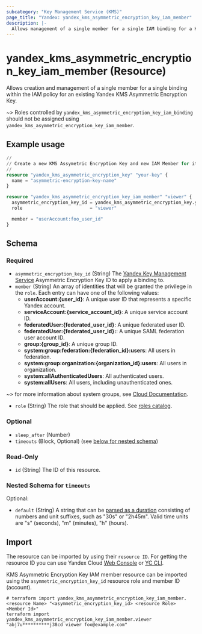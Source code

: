 ```yaml
---
subcategory: "Key Management Service (KMS)"
page_title: "Yandex: yandex_kms_asymmetric_encryption_key_iam_member"
description: |-
  Allows management of a single member for a single IAM binding for a Key Management Service.
---
```


# yandex_kms_asymmetric_encryption_key_iam_member (Resource)

Allows creation and management of a single member for a single binding within the IAM policy for an existing Yandex KMS Asymmetric Encryption Key.

~> Roles controlled by `yandex_kms_asymmetric_encryption_key_iam_binding` should not be assigned using `yandex_kms_asymmetric_encryption_key_iam_member`.

## Example usage

```terraform
//
// Create a new KMS Assymetric Encryption Key and new IAM Member for it.
//
resource "yandex_kms_asymmetric_encryption_key" "your-key" {
  name = "asymmetric-encryption-key-name"
}

resource "yandex_kms_asymmetric_encryption_key_iam_member" "viewer" {
  asymmetric_encryption_key_id = yandex_kms_asymmetric_encryption_key.your-key.id
  role                         = "viewer"

  member = "userAccount:foo_user_id"
}
```

<!-- schema generated by tfplugindocs -->
## Schema

### Required

- `asymmetric_encryption_key_id` (String) The [Yandex Key Management Service](https://yandex.cloud/docs/kms/) Asymmetric Encryption Key ID to apply a binding to.
- `member` (String) An array of identities that will be granted the privilege in the `role`. Each entry can have one of the following values:
  * **userAccount:{user_id}**: A unique user ID that represents a specific Yandex account.
  * **serviceAccount:{service_account_id}**: A unique service account ID.
  * **federatedUser:{federated_user_id}**: A unique federated user ID.
  * **federatedUser:{federated_user_id}:**: A unique SAML federation user account ID.
  * **group:{group_id}**: A unique group ID.
  * **system:group:federation:{federation_id}:users**: All users in federation.
  * **system:group:organization:{organization_id}:users**: All users in organization.
  * **system:allAuthenticatedUsers**: All authenticated users.
  * **system:allUsers**: All users, including unauthenticated ones.

~> for more information about system groups, see [Cloud Documentation](https://yandex.cloud/docs/iam/concepts/access-control/system-group).
- `role` (String) The role that should be applied. See [roles catalog](https://yandex.cloud/docs/iam/roles-reference).

### Optional

- `sleep_after` (Number)
- `timeouts` (Block, Optional) (see [below for nested schema](#nestedblock--timeouts))

### Read-Only

- `id` (String) The ID of this resource.

<a id="nestedblock--timeouts"></a>
### Nested Schema for `timeouts`

Optional:

- `default` (String) A string that can be [parsed as a duration](https://pkg.go.dev/time#ParseDuration) consisting of numbers and unit suffixes, such as "30s" or "2h45m". Valid time units are "s" (seconds), "m" (minutes), "h" (hours).

## Import

The resource can be imported by using their `resource ID`. For getting the resource ID you can use Yandex Cloud [Web Console](https://console.yandex.cloud) or [YC CLI](https://yandex.cloud/docs/cli/quickstart).

KMS Asymmetric Encryption Key IAM member resource can be imported using the `asymmetric_encryption_key_id` resource role and member ID (account).

```shell
# terraform import yandex_kms_asymmetric_encryption_key_iam_member.<resource Name> "<asymmetric_encryption_key_id> <resource Role> <Member Id>"
terraform import yandex_kms_asymmetric_encryption_key_iam_member.viewer "abj7u**********j38cd viewer foo@example.com"
```
